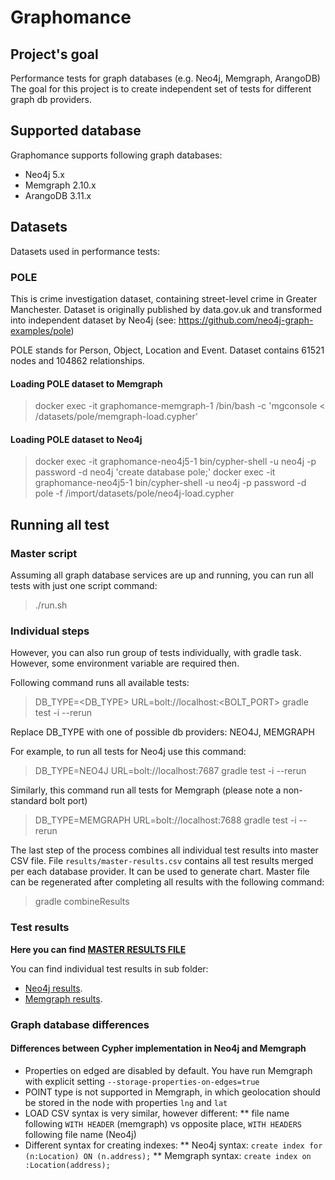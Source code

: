 # Graphomance


## Project's goal
Performance tests for graph databases (e.g. Neo4j, Memgraph, ArangoDB)
The goal for this project is to create independent set of tests for different graph db providers.

## Supported database
Graphomance supports following graph databases:
* Neo4j 5.x
* Memgraph 2.10.x 
* ArangoDB 3.11.x

## Datasets

Datasets used in performance tests:

### POLE

This is crime investigation dataset, containing street-level crime in Greater Manchester. Dataset is originally published by data.gov.uk and transformed into independent dataset by Neo4j (see: https://github.com/neo4j-graph-examples/pole) 

POLE stands for Person, Object, Location and Event. Dataset contains 61521 nodes and 104862 relationships.

#### Loading POLE dataset to Memgraph

> docker exec -it graphomance-memgraph-1 /bin/bash -c 'mgconsole < /datasets/pole/memgraph-load.cypher'

#### Loading POLE dataset to Neo4j

> docker exec -it graphomance-neo4j5-1 bin/cypher-shell -u neo4j -p password -d neo4j 'create database pole;'
> docker exec -it graphomance-neo4j5-1 bin/cypher-shell -u neo4j -p password -d pole -f /import/datasets/pole/neo4j-load.cypher

## Running all test

### Master script
Assuming all graph database services are up and running, you can run all tests with just one script command:
> ./run.sh

### Individual steps

However, you can also run group of tests individually, with gradle task. However, some environment variable are required then. 

Following command runs all available tests:
> DB_TYPE=<DB_TYPE> URL=bolt://localhost:<BOLT_PORT> gradle test -i --rerun

Replace DB_TYPE with one of possible db providers: NEO4J, MEMGRAPH

For example, to run all tests for Neo4j use this command:
> DB_TYPE=NEO4J URL=bolt://localhost:7687 gradle test -i --rerun

Similarly, this command run all tests for Memgraph (please note a non-standard bolt port)
> DB_TYPE=MEMGRAPH URL=bolt://localhost:7688 gradle test -i --rerun

The last step of the process combines all individual test results into master CSV file. File `results/master-results.csv` contains all test results merged per each database provider. It can be used to generate chart. Master file can be regenerated after completing all results with the following command:
> gradle combineResults

### Test results

**Here you can find [MASTER RESULTS FILE](results/master-results.csv)**

You can find individual test results in sub folder:
* [Neo4j results](results/neo4j/).
* [Memgraph results](results/memgraph/).


### Graph database differences

#### Differences between Cypher implementation in Neo4j and Memgraph 

* Properties on edged are disabled by default. You have run Memgraph with explicit setting `--storage-properties-on-edges=true`
* POINT type is not supported in Memgraph, in which geolocation should be stored in the node with properties `lng` and `lat`
* LOAD CSV syntax is very similar, however different:
** file name following `WITH HEADER` (memgraph) vs opposite place, `WITH HEADERS` following file name  (Neo4j)
* Different syntax for creating indexes:
** Neo4j syntax: `create index for (n:Location) ON (n.address);`
** Memgraph syntax: `create index on :Location(address);`

